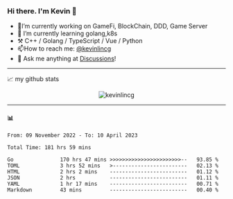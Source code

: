### Hi there. I'm Kevin 👋

- 🔭I’m currently working on GameFi, BlockChain, DDD, Game Server
- 🌱 I’m currently learning golang,k8s
-   :hammer_and_pick: C++ / Golang / TypeScript / Vue / Python
- 📫How to reach me: [@kevinlincg](https://twitter.com/kevinlincg) 
-   :thought_balloon: Ask me anything at [Discussions](https://github.com/kevinlincg/kevinlincg/discussions/new)!

---

📈 my github stats

<p align="center"> <img src="https://github-readme-stats-ouuan.vercel.app/api?username=kevinlincg&theme=dark&show_icons=true&count_private=true" alt="kevinlincg" />

---

#### :bar_chart: 

<!--START_SECTION:waka-->

```text
From: 09 November 2022 - To: 10 April 2023

Total Time: 181 hrs 59 mins

Go               170 hrs 47 mins >>>>>>>>>>>>>>>>>>>>>>>--   93.85 %
TOML             3 hrs 52 mins   >------------------------   02.13 %
HTML             2 hrs 2 mins    -------------------------   01.12 %
JSON             2 hrs           -------------------------   01.11 %
YAML             1 hr 17 mins    -------------------------   00.71 %
Markdown         43 mins         -------------------------   00.40 %
```

<!--END_SECTION:waka-->

